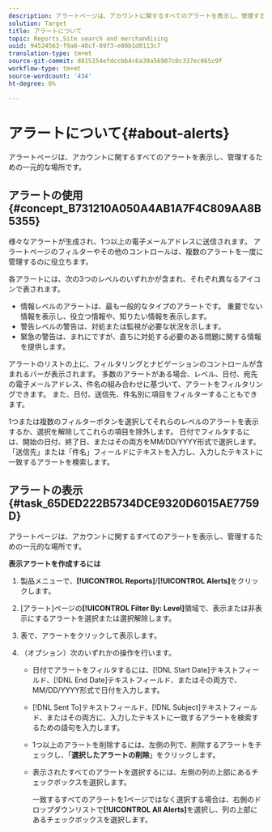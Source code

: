 ```yaml
---
description: アラートページは、アカウントに関するすべてのアラートを表示し、管理するための一元的な場所です。
solution: Target
title: アラートについて
topic: Reports,Site search and merchandising
uuid: 94524563-f9a6-40cf-89f3-e80b1d0113c7
translation-type: tm+mt
source-git-commit: d015154efdccbb4c6a39a56907c0c337ec065c9f
workflow-type: tm+mt
source-wordcount: '434'
ht-degree: 0%

---
```



# アラートについて{#about-alerts}

アラートページは、アカウントに関するすべてのアラートを表示し、管理するための一元的な場所です。

## アラートの使用{#concept_B731210A050A4AB1A7F4C809AA8B5355}

様々なアラートが生成され、1つ以上の電子メールアドレスに送信されます。 アラートページのフィルターやその他のコントロールは、複数のアラートを一度に管理するのに役立ちます。

各アラートには、次の3つのレベルのいずれかが含まれ、それぞれ異なるアイコンで表されます。

* 情報レベルのアラートは、最も一般的なタイプのアラートです。 重要でない情報を表示し、役立つ情報や、知りたい情報を表示します。
* 警告レベルの警告は、対処または監視が必要な状況を示します。
* 緊急の警告は、まれにですが、直ちに対処する必要のある問題に関する情報を提供します。

アラートのリストの上に、フィルタリングとナビゲーションのコントロールが含まれるバーが表示されます。 多数のアラートがある場合、レベル、日付、宛先の電子メールアドレス、件名の組み合わせに基づいて、アラートをフィルタリングできます。 また、日付、送信先、件名別に項目をフィルターすることもできます。

1つまたは複数のフィルターボタンを選択してそれらのレベルのアラートを表示するか、選択を解除してこれらの項目を除外します。 日付でフィルタするには、開始の日付、終了日、またはその両方をMM/DD/YYYY形式で選択します。 「送信先」または「件名」フィールドにテキストを入力し、入力したテキストに一致するアラートを検索します。

## アラートの表示{#task_65DED222B5734DCE9320D6015AE7759D}

アラートページは、アカウントに関するすべてのアラートを表示し、管理するための一元的な場所です。

**表示アラートを作成するには**

1. 製品メニューで、**[!UICONTROL Reports]**/**[!UICONTROL Alerts]**&#x200B;をクリックします。
1. [アラート]ページの&#x200B;**[!UICONTROL Filter By: Level]**&#x200B;領域で、表示または非表示にするアラートを選択または選択解除します。
1. 表で、アラートをクリックして表示します。
1. （オプション）次のいずれかの操作を行います。

   * 日付でアラートをフィルタするには、[!DNL Start Date]テキストフィールド、[!DNL End Date]テキストフィールド、またはその両方で、MM/DD/YYYY形式で日付を入力します。

   * [!DNL Sent To]テキストフィールド、[!DNL Subject]テキストフィールド、またはその両方に、入力したテキストに一致するアラートを検索するための語句を入力します。

   * 1つ以上のアラートを削除するには、左側の列で、削除するアラートをチェックし、「**選択したアラートの削除**」をクリックします。
   * 表示されたすべてのアラートを選択するには、左側の列の上部にあるチェックボックスを選択します。

      一致するすべてのアラートを1ページではなく選択する場合は、右側のドロップダウンリストで&#x200B;**[!UICONTROL All Alerts]**&#x200B;を選択し、列の上部にあるチェックボックスを選択します。

